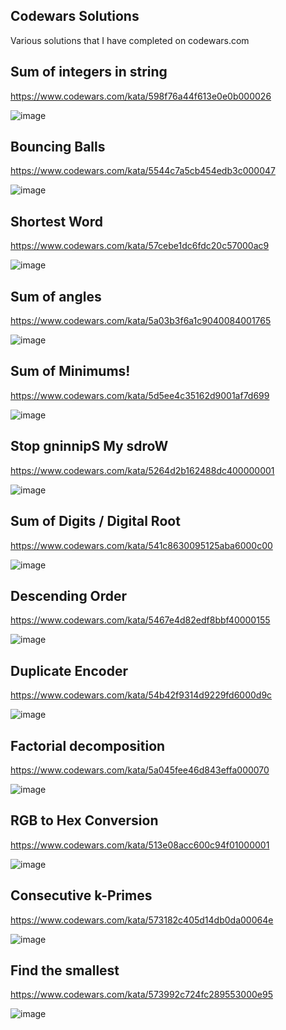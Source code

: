 
## Codewars Solutions

Various solutions that I have completed on codewars.com

##

## Sum of integers in string

https://www.codewars.com/kata/598f76a44f613e0e0b000026

![image](https://user-images.githubusercontent.com/85328038/217995097-cef86e04-2720-40e8-af54-4b3083a61887.png)

##

## Bouncing Balls

https://www.codewars.com/kata/5544c7a5cb454edb3c000047

![image](https://user-images.githubusercontent.com/85328038/217995335-502fd478-da24-452a-b611-0f5589c41bcd.png)

##

## Shortest Word

https://www.codewars.com/kata/57cebe1dc6fdc20c57000ac9

![image](https://user-images.githubusercontent.com/85328038/217995477-d9a283eb-5756-4833-850f-e2fd6e06e359.png)

##

## Sum of angles

https://www.codewars.com/kata/5a03b3f6a1c9040084001765

![image](https://user-images.githubusercontent.com/85328038/217995567-53571d47-c669-4f88-b1f0-2dbd8e11b291.png)

##

## Sum of Minimums!

https://www.codewars.com/kata/5d5ee4c35162d9001af7d699

![image](https://user-images.githubusercontent.com/85328038/217995673-218999ea-46eb-4965-b204-5f176acaa89c.png)

##

## Stop gninnipS My sdroW

https://www.codewars.com/kata/5264d2b162488dc400000001

![image](https://user-images.githubusercontent.com/85328038/217995969-8dd580a0-5045-4373-a536-227450250c67.png)

##

## Sum of Digits / Digital Root

https://www.codewars.com/kata/541c8630095125aba6000c00

![image](https://user-images.githubusercontent.com/85328038/217996071-3dca1dbe-bd5f-483b-b473-c0cdb5e50499.png)

##

## Descending Order

https://www.codewars.com/kata/5467e4d82edf8bbf40000155

![image](https://user-images.githubusercontent.com/85328038/217996194-3cbb4a52-3d38-48bf-b91c-bff97ab800b5.png)

##

## Duplicate Encoder

https://www.codewars.com/kata/54b42f9314d9229fd6000d9c

![image](https://user-images.githubusercontent.com/85328038/217996299-20318387-d60c-46c6-a85c-53198b06264a.png)

##

## Factorial decomposition

https://www.codewars.com/kata/5a045fee46d843effa000070

![image](https://user-images.githubusercontent.com/85328038/217996409-a0e4f5b7-fd34-459d-b935-feeb22ef37b9.png)

##

## RGB to Hex Conversion

https://www.codewars.com/kata/513e08acc600c94f01000001

![image](https://user-images.githubusercontent.com/85328038/217996946-8967d914-5428-446d-a11c-fb4e5012b7ff.png)

##

## Consecutive k-Primes

https://www.codewars.com/kata/573182c405d14db0da00064e

![image](https://user-images.githubusercontent.com/85328038/217997098-c8cb5d5b-5336-43b9-972e-a82aa1d296ca.png)

##

## Find the smallest 

https://www.codewars.com/kata/573992c724fc289553000e95

![image](https://user-images.githubusercontent.com/85328038/217997173-d2945aff-8163-46d2-a49e-c3ec9677ec2e.png)

##

